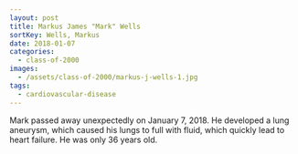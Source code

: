 ```yaml
---
layout: post
title: Markus James "Mark" Wells
sortKey: Wells, Markus
date: 2018-01-07
categories:
  - class-of-2000
images:
  - /assets/class-of-2000/markus-j-wells-1.jpg
tags:
  - cardiovascular-disease
---
```

Mark passed away unexpectedly on January 7, 2018. He developed a lung aneurysm, which caused his lungs to full with fluid, which quickly lead to heart failure. He was only 36 years old.
